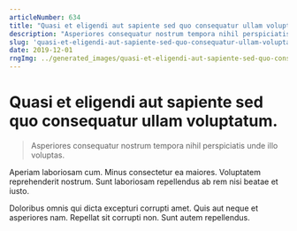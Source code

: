 ```yaml
---
articleNumber: 634
title: "Quasi et eligendi aut sapiente sed quo consequatur ullam voluptatum."
description: "Asperiores consequatur nostrum tempora nihil perspiciatis unde illo voluptas."
slug: 'quasi-et-eligendi-aut-sapiente-sed-quo-consequatur-ullam-voluptatum.'
date: 2019-12-01
rngImg: ../generated_images/quasi-et-eligendi-aut-sapiente-sed-quo-consequatur-ullam-voluptatum..jpg
---
```


# Quasi et eligendi aut sapiente sed quo consequatur ullam voluptatum.

> Asperiores consequatur nostrum tempora nihil perspiciatis unde illo voluptas.

Aperiam laboriosam cum. Minus consectetur ea maiores. Voluptatem reprehenderit nostrum. Sunt laboriosam repellendus ab rem nisi beatae et iusto.
 Doloribus omnis qui dicta excepturi corrupti amet. Quis aut neque et asperiores nam. Repellat sit corrupti non. Sunt autem repellendus.
